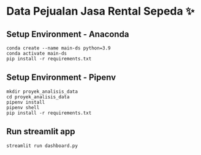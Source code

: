 # Data Pejualan Jasa Rental Sepeda :sparkles:
## Setup Environment - Anaconda
```
conda create --name main-ds python=3.9
conda activate main-ds
pip install -r requirements.txt
```
## Setup Environment - Pipenv
```
mkdir proyek_analisis_data
cd proyek_analisis_data
pipenv install
pipenv shell
pip install -r requirements.txt
```
## Run streamlit app
``` 
streamlit run dashboard.py 
```
